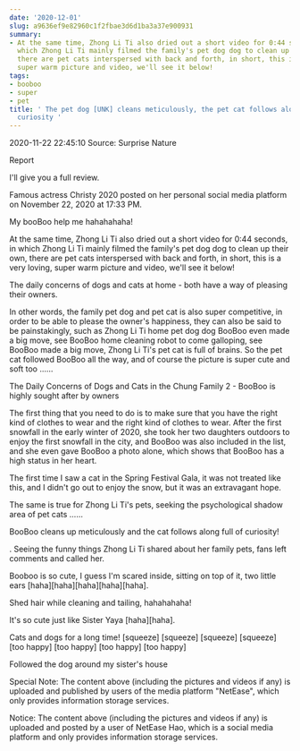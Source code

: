```yaml
---
date: '2020-12-01'
slug: a9636ef9e82960c1f2fbae3d6d1ba3a37e900931
summary:
- At the same time, Zhong Li Ti also dried out a short video for 0:44 seconds, in
  which Zhong Li Ti mainly filmed the family's pet dog dog to clean up their own,
  there are pet cats interspersed with back and forth, in short, this is a very loving,
  super warm picture and video, we'll see it below!
tags:
- booboo
- super
- pet
title: ' The pet dog [UNK] cleans meticulously, the pet cat follows along full of
  curiosity '
---
```


 2020-11-22 22:45:10 Source: Surprise Nature

Report



I'll give you a full review.  

Famous actress Christy 2020 posted on her personal social media platform on November 22, 2020 at 17:33 PM.  

My booBoo help me hahahahaha!  

  

At the same time, Zhong Li Ti also dried out a short video for 0:44 seconds, in which Zhong Li Ti mainly filmed the family's pet dog dog to clean up their own, there are pet cats interspersed with back and forth, in short, this is a very loving, super warm picture and video, we'll see it below!  

  

The daily concerns of dogs and cats at home - both have a way of pleasing their owners.  

In other words, the family pet dog and pet cat is also super competitive, in order to be able to please the owner's happiness, they can also be said to be painstakingly, such as Zhong Li Ti home pet dog dog BooBoo even made a big move, see BooBoo home cleaning robot to come galloping, see BooBoo made a big move, Zhong Li Ti's pet cat is full of brains. So the pet cat followed BooBoo all the way, and of course the picture is super cute and soft too ......  

  

The Daily Concerns of Dogs and Cats in the Chung Family 2 - BooBoo is highly sought after by owners  

The first thing that you need to do is to make sure that you have the right kind of clothes to wear and the right kind of clothes to wear. After the first snowfall in the early winter of 2020, she took her two daughters outdoors to enjoy the first snowfall in the city, and BooBoo was also included in the list, and she even gave BooBoo a photo alone, which shows that BooBoo has a high status in her heart.  

  

The first time I saw a cat in the Spring Festival Gala, it was not treated like this, and I didn't go out to enjoy the snow, but it was an extravagant hope.  

  

The same is true for Zhong Li Ti's pets, seeking the psychological shadow area of pet cats ......  

  

BooBoo cleans up meticulously and the cat follows along full of curiosity!  

  

. Seeing the funny things Zhong Li Ti shared about her family pets, fans left comments and called her.  

  

Booboo is so cute, I guess I'm scared inside, sitting on top of it, two little ears [haha][haha][haha][haha][haha].  

Shed hair while cleaning and tailing, hahahahaha!  

It's so cute just like Sister Yaya [haha][haha].  

Cats and dogs for a long time! [squeeze] [squeeze] [squeeze] [squeeze] [too happy] [too happy] [too happy] [too happy]  

Followed the dog around my sister's house  

  

Special Note: The content above (including the pictures and videos if any) is uploaded and published by users of the media platform "NetEase", which only provides information storage services.

Notice: The content above (including the pictures and videos if any) is
uploaded and posted by a user of NetEase Hao, which is a social media platform
and only provides information storage services.

 
        